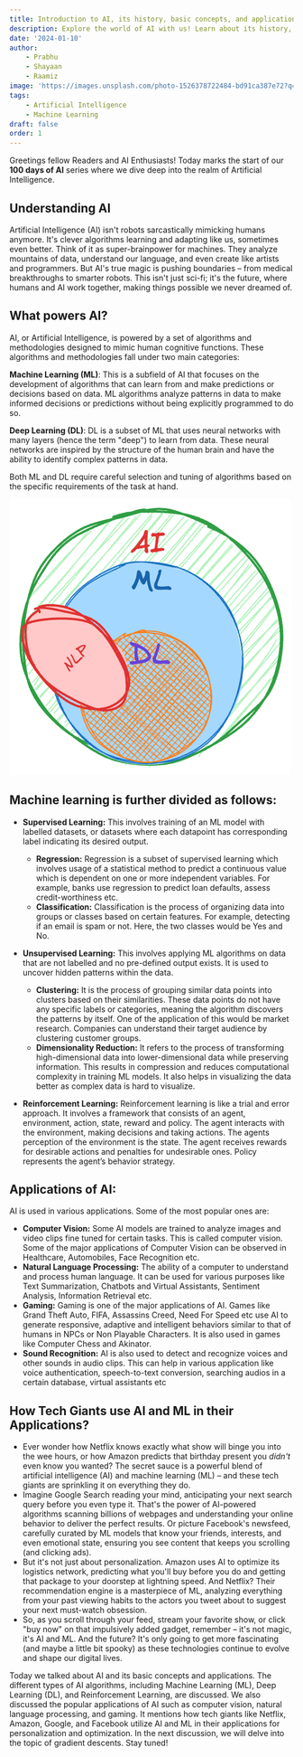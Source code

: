 ```yaml
---
title: Introduction to AI, its history, basic concepts, and applications.
description: Explore the world of AI with us! Learn about its history, basic ideas, and where it's used.
date: '2024-01-10'
author:
    - Prabhu
    - Shayaan
    - Raamiz
image: 'https://images.unsplash.com/photo-1526378722484-bd91ca387e72?q=80&w=3434&auto=format&fit=crop&ixlib=rb-4.0.3&ixid=M3wxMjA3fDB8MHxwaG90by1wYWdlfHx8fGVufDB8fHx8fA%3D%3D'
tags: 
    - Artificial Intelligence
    - Machine Learning
draft: false
order: 1
---
```


Greetings fellow Readers and AI Enthusiasts! Today marks the start of our **100 days of AI** series where we dive deep into the realm of Artificial Intelligence.

## Understanding AI

Artificial Intelligence (AI) isn't robots sarcastically mimicking humans anymore. It's clever algorithms learning and adapting like us, sometimes even better. Think of it as super-brainpower for machines. They analyze mountains of data, understand our language, and even create like artists and programmers. But AI's true magic is pushing boundaries – from medical breakthroughs to smarter robots. This isn't just sci-fi; it's the future, where humans and AI work together, making things possible we never dreamed of.

## What powers AI?

AI, or Artificial Intelligence, is powered by a set of algorithms and methodologies designed to mimic human cognitive functions. These algorithms and methodologies fall under two main categories:

**Machine Learning (ML)**: This is a subfield of AI that focuses on the development of algorithms that can learn from and make predictions or decisions based on data. ML algorithms analyze patterns in data to make informed decisions or predictions without being explicitly programmed to do so.

**Deep Learning (DL)**: DL is a subset of ML that uses neural networks with many layers (hence the term "deep") to learn from data. These neural networks are inspired by the structure of the human brain and have the ability to identify complex patterns in data.

Both ML and DL require careful selection and tuning of algorithms based on the specific requirements of the task at hand.

![Subsets of AI](/posts/introduction-to-ai-ml/subset.png)

## Machine learning is further divided as follows:

- **Supervised Learning:** This involves training of an ML model with labelled datasets, or datasets where each datapoint has corresponding label indicating its desired output.
    - **Regression:** Regression is a subset of supervised learning which involves usage of a statistical method to predict a continuous value which is dependent on one or more independent variables. For example, banks use regression to predict loan defaults, assess credit-worthiness etc.
    - **Classification:** Classification is the process of organizing data into groups or classes based on certain features. For example, detecting if an email is spam or not. Here, the two classes would be Yes and No.
    
- **Unsupervised Learning:** This involves applying ML algorithms on data that are not labelled and no pre-defined output exists. It is used to uncover hidden patterns within the data.
    - **Clustering:** It is the process of grouping similar data points into clusters based on their similarities. These data points do not have any specific labels or categories, meaning the algorithm discovers the patterns by itself. One of the application of this would be market research. Companies can understand their target audience by clustering customer groups.
    - **Dimensionality Reduction:** It refers to the process of transforming high-dimensional data into lower-dimensional data while preserving information. This results in compression and reduces computational complexity in training ML models. It also helps in visualizing the data better as complex data is hard to visualize.
- **Reinforcement Learning:** Reinforcement learning is like a trial and error approach. It involves a framework that consists of an agent, environment, action, state, reward and policy. The agent interacts with the environment, making decisions and taking actions. The agents perception of the environment is the state. The agent receives rewards for desirable actions and penalties for undesirable ones. Policy represents the agent’s behavior strategy.

## Applications of AI:

AI is used in various applications. Some of the most popular ones are:

- **Computer Vision:** Some AI models are trained to analyze images and video clips fine tuned for certain tasks. This is called computer vision. Some of the major applications of Computer Vision can be observed in Healthcare, Automobiles, Face Recognition etc.
- **Natural Language Processing:** The ability of a computer to understand and process human language. It can be used for various purposes like Text Summarization, Chatbots and Virtual Assistants, Sentiment Analysis, Information Retrieval etc.
- **Gaming:** Gaming is one of the major applications of AI. Games like Grand Theft Auto, FIFA, Assassins Creed, Need For Speed etc use AI to generate responsive, adaptive and intelligent behaviors similar to that of humans in NPCs or Non Playable Characters. It is also used in games like Computer Chess and Akinator.
- **Sound Recognition:** AI is also used to detect and recognize voices and other sounds in audio clips. This can help in various application like voice authentication, speech-to-text conversion, searching audios in a certain database, virtual assistants etc

## How Tech Giants use AI and ML in their Applications?

- Ever wonder how Netflix knows exactly what show will binge you into the wee hours, or how Amazon predicts that birthday present you *didn't* even know you wanted? The secret sauce is a powerful blend of artificial intelligence (AI) and machine learning (ML) – and these tech giants are sprinkling it on everything they do.
- Imagine Google Search reading your mind, anticipating your next search query before you even type it. That's the power of AI-powered algorithms scanning billions of webpages and understanding your online behavior to deliver the perfect results. Or picture Facebook's newsfeed, carefully curated by ML models that know your friends, interests, and even emotional state, ensuring you see content that keeps you scrolling (and clicking ads).
- But it's not just about personalization. Amazon uses AI to optimize its logistics network, predicting what you'll buy before you do and getting that package to your doorstep at lightning speed. And Netflix? Their recommendation engine is a masterpiece of ML, analyzing everything from your past viewing habits to the actors you tweet about to suggest your next must-watch obsession.
- So, as you scroll through your feed, stream your favorite show, or click "buy now" on that impulsively added gadget, remember – it's not magic, it's AI and ML. And the future? It's only going to get more fascinating (and maybe a little bit spooky) as these technologies continue to evolve and shape our digital lives.

Today we talked about AI and its basic concepts and applications. The different types of AI algorithms, including Machine Learning (ML), Deep Learning (DL), and Reinforcement Learning, are discussed. We also discussed the popular applications of AI such as computer vision, natural language processing, and gaming. It mentions how tech giants like Netflix, Amazon, Google, and Facebook utilize AI and ML in their applications for personalization and optimization. In the next discussion, we will delve into the topic of gradient descents. Stay tuned!